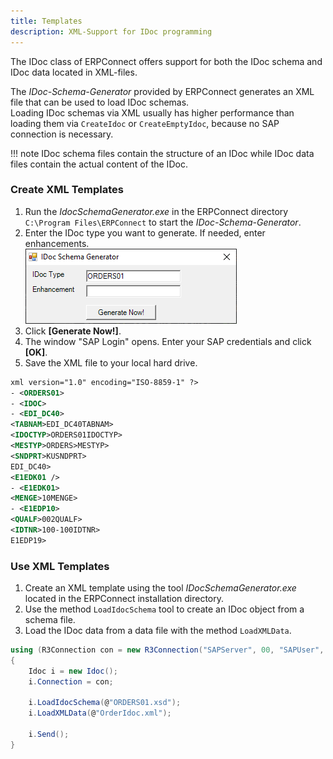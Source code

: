 ```yaml
---
title: Templates
description: XML-Support for IDoc programming
---
```



The IDoc class of ERPConnect offers support for both the IDoc schema and IDoc data located in XML-files.

The *IDoc-Schema-Generator* provided by ERPConnect generates an XML file that can be used to load IDoc schemas.<br>
Loading IDoc schemas via XML usually has higher performance than loading them via `CreateIdoc` or `CreateEmptyIdoc`, because no SAP connection is necessary.<br>

!!! note
    IDoc schema files contain the structure of an IDoc while IDoc data files contain the actual content of the IDoc.
	

### Create XML Templates

1. Run the *IdocSchemaGenerator.exe* in the ERPConnect directory `C:\Program Files\ERPConnect` to start the *IDoc-Schema-Generator*.
2. Enter the IDoc type you want to generate. If needed, enter enhancements.<br>
![Tools-002]( ../../assets/images/Tools-002.png)
3. Click **[Generate Now!]**. 
3. The window "SAP Login" opens. Enter your SAP credentials and click **[OK]**.
4. Save the XML file to your local hard drive. 

``` xml title="Example of an *ORDERS01* IDoc schema"
xml version="1.0" encoding="ISO-8859-1" ?>
- <ORDERS01>
- <IDOC>
- <EDI_DC40>
<TABNAM>EDI_DC40TABNAM>
<IDOCTYP>ORDERS01IDOCTYP>
<MESTYP>ORDERS>MESTYP>
<SNDPRT>KUSNDPRT>
EDI_DC40>
<E1EDK01 />
- <E1EDK01>
<MENGE>10MENGE>
- <E1EDP10>
<QUALF>002QUALF>
<IDTNR>100-100IDTNR>
E1EDP19>
```

### Use XML Templates
 
1. Create an XML template using the tool *IDocSchemaGenerator.exe* located in the ERPConnect installation directory.
2. Use the method `LoadIdocSchema` tool to create an IDoc object from a schema file.
3. Load the IDoc data from a data file with the method `LoadXMLData`.

```csharp linenums="1" title="How to use XML Templates"
using (R3Connection con = new R3Connection("SAPServer", 00, "SAPUser", "Password", "EN", "800"))
{ 
    Idoc i = new Idoc();  
    i.Connection = con; 
	
    i.LoadIdocSchema(@"ORDERS01.xsd");        
    i.LoadXMLData(@"OrderIdoc.xml");
    
    i.Send();
}
```
